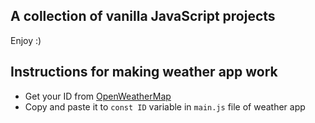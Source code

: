 ## A collection of vanilla JavaScript projects
Enjoy :)

## Instructions for making weather app work

 - Get your ID from [OpenWeatherMap](https://openweathermap.org/)
 - Copy and paste it to `const ID` variable in `main.js` file of weather app

